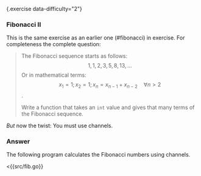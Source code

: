 {.exercise data-difficulty="2"}
### Fibonacci II

This is the same exercise as an earlier one (#fibonacci) in
exercise. For completeness the complete question:

> The Fibonacci sequence starts as follows: $$1, 1, 2, 3, 5, 8, 13, \ldots$$
> Or in mathematical terms: $$ x_1 = 1; x_2 = 1; x_n = x_{n-1} +
> x_{n-2}\quad\forall n > 2 $$.
>
> Write a function that takes an `int` value and gives
> that many terms of the Fibonacci sequence.

*But* now the twist: You must use channels.

### Answer

The following program calculates the Fibonacci numbers using channels.

<{{src/fib.go}}
